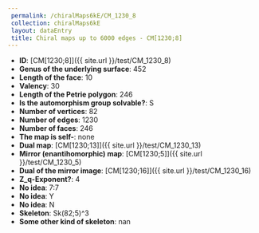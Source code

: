```yaml
--- 
 permalink: /chiralMaps6kE/CM_1230_8 
 collection: chiralMaps6kE
 layout: dataEntry
 title: Chiral maps up to 6000 edges - CM[1230;8]
---
```


- **ID**: [CM[1230;8]]({{ site.url }}/test/CM_1230_8)
- **Genus of the underlying surface**: 452
- **Length of the face**: 10
- **Valency**: 30
- **Length of the Petrie polygon**: 246
- **Is the automorphism group solvable?**: S
- **Number of vertices**: 82
- **Number of edges**: 1230
- **Number of faces**: 246
- **The map is self-**: none
- **Dual map**: [CM[1230;13]]({{ site.url }}/test/CM_1230_13)
- **Mirror (enantihomorphic) map**: [CM[1230;5]]({{ site.url }}/test/CM_1230_5)
- **Dual of the mirror image**: [CM[1230;16]]({{ site.url }}/test/CM_1230_16)
- **Z_q-Exponent?**: 4
- **No idea**:  7:7
- **No idea**: Y
- **No idea**: N
- **Skeleton**: Sk(82;5)^3
- **Some other kind of skeleton**: nan
